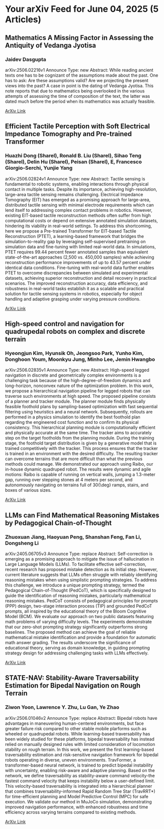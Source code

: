 <h1>Your arXiv Feed for June 04, 2025 (5 Articles)</h1>
<h2>Mathematics A Missing Factor in Assessing the Antiquity of Vedanga Jyotisa</h2>
<h3>Jaidev Dasgupta</h3>
<p>arXiv:2506.02216v1 Announce Type: new 
Abstract: While reading ancient texts one has to be cognizant of the assumptions made about the past. One has to ask: Are these assumptions valid? Are we projecting the present views into the past? A case in point is the dating of Vedanga Jyotisa. This note reports that due to mathematics being overlooked in the various attempts of assessing the time of composition of the text, the latter was dated much before the period when its mathematics was actually feasible.</p>
<a href='https://arxiv.org/abs/2506.02216'>ArXiv Link</a>

<h2>Efficient Tactile Perception with Soft Electrical Impedance Tomography and Pre-trained Transformer</h2>
<h3>Huazhi Dong (Sharel), Ronald B. Liu (Sharel), Sihao Teng (Sharel), Delin Hu (Sharel),  Peisan (Sharel),  E, Francesco Giorgio-Serchi, Yunjie Yang</h3>
<p>arXiv:2506.02824v1 Announce Type: new 
Abstract: Tactile sensing is fundamental to robotic systems, enabling interactions through physical contact in multiple tasks. Despite its importance, achieving high-resolution, large-area tactile sensing remains challenging. Electrical Impedance Tomography (EIT) has emerged as a promising approach for large-area, distributed tactile sensing with minimal electrode requirements which can lend itself to addressing complex contact problems in robotics. However, existing EIT-based tactile reconstruction methods often suffer from high computational costs or depend on extensive annotated simulation datasets, hindering its viability in real-world settings. To address this shortcoming, here we propose a Pre-trained Transformer for EIT-based Tactile Reconstruction (PTET), a learning-based framework that bridges the simulation-to-reality gap by leveraging self-supervised pretraining on simulation data and fine-tuning with limited real-world data. In simulations, PTET requires 99.44 percent fewer annotated samples than equivalent state-of-the-art approaches (2,500 vs. 450,000 samples) while achieving reconstruction performance improvements of up to 43.57 percent under identical data conditions. Fine-tuning with real-world data further enables PTET to overcome discrepancies between simulated and experimental datasets, achieving superior reconstruction and detail recovery in practical scenarios. The improved reconstruction accuracy, data efficiency, and robustness in real-world tasks establish it as a scalable and practical solution for tactile sensing systems in robotics, especially for object handling and adaptive grasping under varying pressure conditions.</p>
<a href='https://arxiv.org/abs/2506.02824'>ArXiv Link</a>

<h2>High-speed control and navigation for quadrupedal robots on complex and discrete terrain</h2>
<h3>Hyeongjun Kim, Hyunsik Oh, Jeongsoo Park, Yunho Kim, Donghoon Youm, Moonkyu Jung, Minho Lee, Jemin Hwangbo</h3>
<p>arXiv:2506.02835v1 Announce Type: new 
Abstract: High-speed legged navigation in discrete and geometrically complex environments is a challenging task because of the high-degree-of-freedom dynamics and long-horizon, nonconvex nature of the optimization problem. In this work, we propose a hierarchical navigation pipeline for legged robots that can traverse such environments at high speed. The proposed pipeline consists of a planner and tracker module. The planner module finds physically feasible foothold plans by sampling-based optimization with fast sequential filtering using heuristics and a neural network. Subsequently, rollouts are performed in a physics simulation to identify the best foothold plan regarding the engineered cost function and to confirm its physical consistency. This hierarchical planning module is computationally efficient and physically accurate at the same time. The tracker aims to accurately step on the target footholds from the planning module. During the training stage, the foothold target distribution is given by a generative model that is trained competitively with the tracker. This process ensures that the tracker is trained in an environment with the desired difficulty. The resulting tracker can overcome terrains that are more difficult than what the previous methods could manage. We demonstrated our approach using Raibo, our in-house dynamic quadruped robot. The results were dynamic and agile motions: Raibo is capable of running on vertical walls, jumping a 1.3-meter gap, running over stepping stones at 4 meters per second, and autonomously navigating on terrains full of 30{\deg} ramps, stairs, and boxes of various sizes.</p>
<a href='https://arxiv.org/abs/2506.02835'>ArXiv Link</a>

<h2>LLMs can Find Mathematical Reasoning Mistakes by Pedagogical Chain-of-Thought</h2>
<h3>Zhuoxuan Jiang, Haoyuan Peng, Shanshan Feng, Fan Li, Dongsheng Li</h3>
<p>arXiv:2405.06705v3 Announce Type: replace 
Abstract: Self-correction is emerging as a promising approach to mitigate the issue of hallucination in Large Language Models (LLMs). To facilitate effective self-correction, recent research has proposed mistake detection as its initial step. However, current literature suggests that LLMs often struggle with reliably identifying reasoning mistakes when using simplistic prompting strategies. To address this challenge, we introduce a unique prompting strategy, termed the Pedagogical Chain-of-Thought (PedCoT), which is specifically designed to guide the identification of reasoning mistakes, particularly mathematical reasoning mistakes. PedCoT consists of pedagogical principles for prompts (PPP) design, two-stage interaction process (TIP) and grounded PedCoT prompts, all inspired by the educational theory of the Bloom Cognitive Model (BCM). We evaluate our approach on two public datasets featuring math problems of varying difficulty levels. The experiments demonstrate that our zero-shot prompting strategy significantly outperforms strong baselines. The proposed method can achieve the goal of reliable mathematical mistake identification and provide a foundation for automatic math answer grading. The results underscore the significance of educational theory, serving as domain knowledge, in guiding prompting strategy design for addressing challenging tasks with LLMs effectively.</p>
<a href='https://arxiv.org/abs/2405.06705'>ArXiv Link</a>

<h2>STATE-NAV: Stability-Aware Traversability Estimation for Bipedal Navigation on Rough Terrain</h2>
<h3>Ziwon Yoon, Lawrence Y. Zhu, Lu Gan, Ye Zhao</h3>
<p>arXiv:2506.01046v2 Announce Type: replace 
Abstract: Bipedal robots have advantages in maneuvering human-centered environments, but face greater failure risk compared to other stable mobile plarforms such as wheeled or quadrupedal robots. While learning-based traversability has been widely studied for these platforms, bipedal traversability has instead relied on manually designed rules with limited consideration of locomotion stability on rough terrain. In this work, we present the first learning-based traversability estimation and risk-sensitive navigation framework for bipedal robots operating in diverse, uneven environments. TravFormer, a transformer-based neural network, is trained to predict bipedal instability with uncertainty, enabling risk-aware and adaptive planning. Based on the network, we define traversability as stability-aware command velocity-the fastest command velocity that keeps instability below a user-defined limit. This velocity-based traversability is integrated into a hierarchical planner that combines traversability-informed Rapid Random Tree Star (TravRRT*) for time-efficient planning and Model Predictive Control (MPC) for safe execution. We validate our method in MuJoCo simulation, demonstrating improved navigation performance, with enhanced robustness and time efficiency across varying terrains compared to existing methods.</p>
<a href='https://arxiv.org/abs/2506.01046'>ArXiv Link</a>

